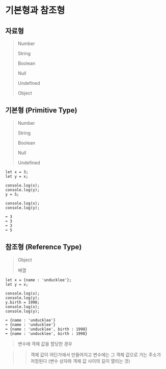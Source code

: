 # 기본형과 참조형

## 자료형

>Number
>
>String
>
>Boolean
>
>Null
>
>Undefined
>
>Object

## 기본형 (Primitive Type)
>Number
>
>String
>
>Boolean
>
>Null
>
>Undefined

```
let x = 3;
let y = x;

console.log(x);
console.log(y);
y = 5;

console.log(x);
console.log(y);

➡️ 3
➡️ 3
➡️ 3
➡️ 5
```

## 참조형 (Reference Type)

>Object
>
>배열

```
let x = {name : 'unducklee'};
let y = x;

console.log(x);
console.log(y);
y.birth = 1998;
console.log(x);
console.log(y);

➡️ {name : 'unducklee'}
➡️ {name : 'unducklee'}
➡️ {name : 'unducklee', birth : 1998}
➡️ {name : 'unducklee', birth : 1998}
```

>변수에 객체 값을 할당한 경우

>>객체 값이 어딘가에서 만들어지고 변수에는 그 객체 값으로 가는 주소가 저장된다 (변수 상자와 객체 값 사이의 길이 열리는 것)
